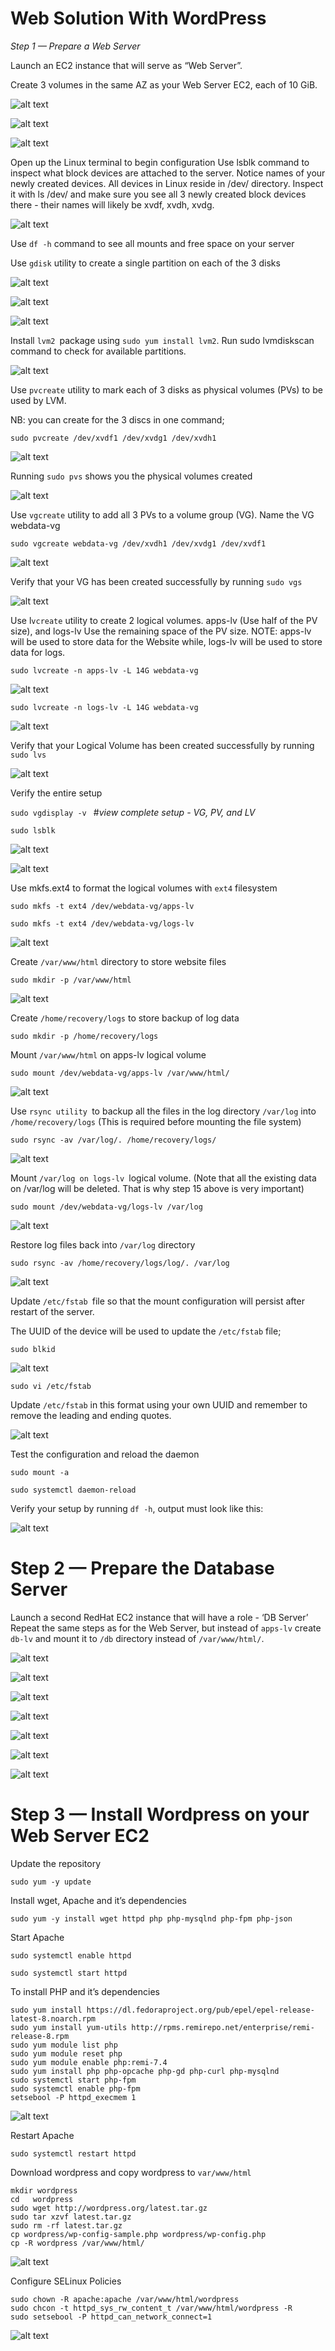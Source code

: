# Web Solution With WordPress

*Step 1 — Prepare a Web Server*

Launch an EC2 instance that will serve as “Web Server”. 

Create 3 volumes in the same AZ as your Web Server EC2, each of 10 GiB.

![alt text](image1.jpg)

![alt text](image2.jpg)

![alt text](image3.jpg)

Open up the Linux terminal to begin configuration
Use lsblk command to inspect what block devices are attached to the server. Notice names of your newly created devices. All devices in Linux reside in /dev/ directory. Inspect it with ls /dev/ and make sure you see all 3 newly created block devices there - their names will likely be xvdf, xvdh, xvdg.

![alt text](image4.jpg)

Use `df -h` command to see all mounts and free space on your server

Use `gdisk` utility to create a single partition on each of the 3 disks

![alt text](image5.jpg)

![alt text](image6.jpg)

![alt text](image7.jpg)

Install `lvm2 `package using `sudo yum install lvm2`. Run sudo lvmdiskscan command to check for available partitions.

![alt text](image8.jpg)


Use `pvcreate` utility to mark each of 3 disks as physical volumes (PVs) to be used by LVM.

NB: you can create for the 3 discs in one command;

`sudo pvcreate /dev/xvdf1 /dev/xvdg1 /dev/xvdh1`

![alt text](image9.jpg)

Running `sudo pvs` shows you the physical volumes created

![alt text](image10.jpg)

Use `vgcreate` utility to add all 3 PVs to a volume group (VG). Name the VG webdata-vg

`sudo vgcreate webdata-vg /dev/xvdh1 /dev/xvdg1 /dev/xvdf1`

![alt text](image11.jpg)

Verify that your VG has been created successfully by running `sudo vgs`

![alt text](image12.jpg)


Use l`vcreate` utility to create 2 logical volumes. apps-lv (Use half of the PV size), and logs-lv Use the remaining space of the PV size. NOTE: apps-lv will be used to store data for the Website while, logs-lv will be used to store data for logs.

`sudo lvcreate -n apps-lv -L 14G webdata-vg`


![alt text](image13.jpg)


`sudo lvcreate -n logs-lv -L 14G webdata-vg`


![alt text](image14.jpg)

Verify that your Logical Volume has been created successfully by running `sudo lvs`

![alt text](image15.jpg)

Verify the entire setup

`sudo vgdisplay -v ` #*view complete setup - VG, PV, and LV*

`sudo lsblk `

![alt text](image16.jpg)

![alt text](image17.jpg)

Use mkfs.ext4 to format the logical volumes with `ext4` filesystem

`sudo mkfs -t ext4 /dev/webdata-vg/apps-lv`

`sudo mkfs -t ext4 /dev/webdata-vg/logs-lv`


![alt text](image18.jpg)


Create `/var/www/html` directory to store website files

`sudo mkdir -p /var/www/html`

![alt text](image19.jpg)

Create `/home/recovery/logs` to store backup of log data


`sudo mkdir -p /home/recovery/logs`



Mount `/var/www/html` on apps-lv logical volume


`sudo mount /dev/webdata-vg/apps-lv /var/www/html/
`

![alt text](image20.jpg)

Use `rsync utility `to backup all the files in the log directory `/var/log` into `/home/recovery/logs` (This is required before mounting the file system)

`sudo rsync -av /var/log/. /home/recovery/logs/`

![alt text](image21.jpg)

Mount `/var/log on logs-lv `logical volume. (Note that all the existing data on /var/log will be deleted. That is why step 15 above is very important)

`sudo mount /dev/webdata-vg/logs-lv /var/log`

![alt text](image22.jpg)

Restore log files back into `/var/log` directory

`sudo rsync -av /home/recovery/logs/log/. /var/log
`

![alt text](image24.jpg)

Update `/etc/fstab `file so that the mount configuration will persist after restart of the server.

The UUID of the device will be used to update the `/etc/fstab` file;

`sudo blkid`

![alt text](image24.jpg)

`sudo vi /etc/fstab`

Update `/etc/fstab` in this format using your own UUID and remember to remove the leading and ending quotes.

![alt text](image26.jpg)

Test the configuration and reload the daemon

`sudo mount -a`

`sudo systemctl daemon-reload`

Verify your setup by running `df -h`, output must look like this:

![alt text](image28.jpg)


# Step 2 — Prepare the Database Server

Launch a second RedHat EC2 instance that will have a role - ‘DB Server’ Repeat the same steps as for the Web Server, but instead of `apps-lv` create `db-lv` and mount it to `/db` directory instead of `/var/www/html/`.


![alt text](image29.jpg)

![alt text](image30.jpg)

![alt text](image31.jpg)

![alt text](image32.jpg)

![alt text](image33.jpg)

![alt text](image34.jpg)

![alt text](image36.jpg)

# Step 3 — Install Wordpress on your Web Server EC2

Update the repository

`sudo yum -y update`

Install wget, Apache and it’s dependencies

`sudo yum -y install wget httpd php php-mysqlnd php-fpm php-json`

Start Apache

`sudo systemctl enable httpd`


`sudo systemctl start httpd`


To install PHP and it’s dependencies

```
sudo yum install https://dl.fedoraproject.org/pub/epel/epel-release-latest-8.noarch.rpm
sudo yum install yum-utils http://rpms.remirepo.net/enterprise/remi-release-8.rpm
sudo yum module list php
sudo yum module reset php
sudo yum module enable php:remi-7.4
sudo yum install php php-opcache php-gd php-curl php-mysqlnd
sudo systemctl start php-fpm
sudo systemctl enable php-fpm
setsebool -P httpd_execmem 1

```

![alt text](image37.jpg)

Restart Apache

`sudo systemctl restart httpd`

Download wordpress and copy wordpress to `var/www/html`

```
mkdir wordpress
cd   wordpress
sudo wget http://wordpress.org/latest.tar.gz
sudo tar xzvf latest.tar.gz
sudo rm -rf latest.tar.gz
cp wordpress/wp-config-sample.php wordpress/wp-config.php
cp -R wordpress /var/www/html/
```

![alt text](image38.jpg)

Configure SELinux Policies

```
sudo chown -R apache:apache /var/www/html/wordpress
sudo chcon -t httpd_sys_rw_content_t /var/www/html/wordpress -R
sudo setsebool -P httpd_can_network_connect=1

```

![alt text](image39.jpg)